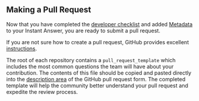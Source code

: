## Making a Pull Request

Now that you have completed the [developer checklist](https://dukgo.com/duckduckhack/developer_checklist) and added [Metadata](https://dukgo.com/duckduckhack/metadata) to your Instant Answer, you are ready to submit a pull request.

<!-- /summary -->

If you are not sure how to create a pull request, GitHub provides excellent [instructions](https://help.github.com/articles/creating-a-pull-request).

The root of each repository contains a `pull_request_template` which includes the most common questions the team will have about your contribution. The contents of this file should be copied and pasted directly into the [description area](https://github-images.s3.amazonaws.com/help/pull_requests/pullrequest-description.png) of the GitHub pull request form. The completed template will help the community better understand your pull request and expedite the review process.
